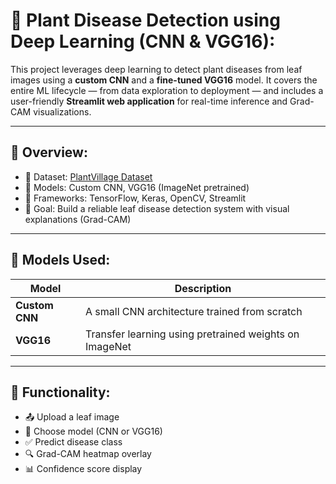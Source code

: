 # 🌿 Plant Disease Detection using Deep Learning (CNN & VGG16):

This project leverages deep learning to detect plant diseases from leaf images using a **custom CNN** and a **fine-tuned VGG16** model. It covers the entire ML lifecycle — from data exploration to deployment — and includes a user-friendly **Streamlit web application** for real-time inference and Grad-CAM visualizations.

---

## 📌 Overview:

- 📁 Dataset: [PlantVillage Dataset](https://www.kaggle.com/datasets/emmarex/plantdisease)  
- 🧠 Models: Custom CNN, VGG16 (ImageNet pretrained)  
- 🧪 Frameworks: TensorFlow, Keras, OpenCV, Streamlit  
- 🎯 Goal: Build a reliable leaf disease detection system with visual explanations (Grad-CAM)

---

## 🧠 Models Used:

| Model        | Description                                         |
|--------------|-----------------------------------------------------|
| **Custom CNN** | A small CNN architecture trained from scratch       |
| **VGG16**     | Transfer learning using pretrained weights on ImageNet |

---

## 📌 Functionality:

- 📤 Upload a leaf image
- 🧠 Choose model (CNN or VGG16)
- ✅ Predict disease class
- 🔍 Grad-CAM heatmap overlay
- 📊 Confidence score display
